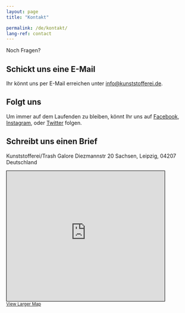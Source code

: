 ```yaml
---
layout: page
title: "Kontakt"

permalink: /de/kontakt/
lang-ref: contact
---
```


Noch Fragen?

## Schickt uns eine E-Mail

Ihr könnt uns per E-Mail erreichen unter [info@kunststofferei.de](mailto:info@kunststofferei.de).

## Folgt uns

Um immer auf dem Laufenden zu bleiben, könnt Ihr uns auf [Facebook](https://www.facebook.com/Kunststofferei), [Instagram](https://www.instagram.com/Kunststofferei/), oder [Twitter](https://twitter.com/Kunststofferei) folgen.

## Schreibt uns einen Brief

Kunststofferei/Trash Galore
Diezmannstr 20
Sachsen, Leipzig, 04207
Deutschland


<iframe width="425" height="350" frameborder="0" scrolling="no" marginheight="0" marginwidth="0" src="https://www.openstreetmap.org/export/embed.html?bbox=12.312583923339846%2C51.31455022843863%2C12.319664955139162%2C51.31750747885704&amp;layer=mapnik&amp;marker=51.31602887747642%2C12.316124439239502" style="border: 1px solid black"></iframe><br/><small><a href="https://www.openstreetmap.org/?mlat=51.31603&amp;mlon=12.31612#map=18/51.31603/12.31612">View Larger Map</a></small>